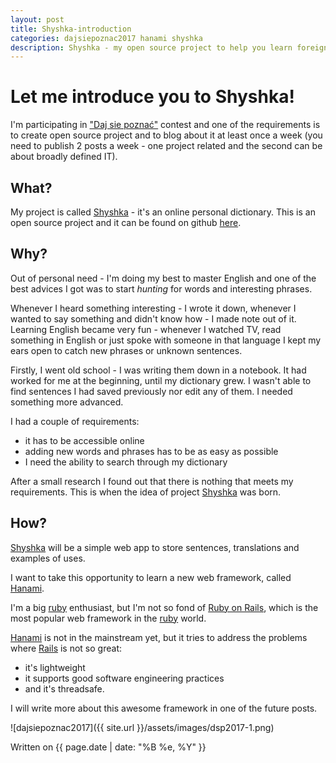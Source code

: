 ```yaml
---
layout: post
title: Shyshka-introduction
categories: dajsiepoznac2017 hanami shyshka
description: Shyshka - my open source project to help you learn foreign languages
---
```


# Let me introduce you to Shyshka! #

I'm participating in ["Daj sie poznać"](http://devstyle.pl/daj-sie-poznac/) contest and one of the requirements is to create open source project and to blog about it at least once a week (you need to publish 2 posts a week - one project related and the second can be about broadly defined IT).

## What? ##

My project is called [Shyshka](https://github.com/detfis/shyshka) - it's an online personal dictionary. This is an open source project and it can be found on github [here](https://github.com/detfis/shyshka).

## Why? ##

Out of personal need - I'm doing my best to master English and one of the best advices I got was to start _hunting_ for words and interesting phrases. 

Whenever I heard something interesting - I wrote it down, whenever I wanted to say something and didn't know how - I made note out of it.
Learning English became very fun - whenever I watched TV, read something in English or just spoke with someone in that language I kept my ears open to catch new phrases or unknown sentences. 

Firstly, I went old school - I was writing them down in a notebook. It  had worked for me at the beginning, until my dictionary grew. I wasn't able to find sentences I had saved previously nor edit any of them. I needed something more advanced. 

I had a couple of requirements:
* it has to be accessible online
* adding new words and phrases has to be as easy as possible
* I need the ability to search through my dictionary

After a small research I found out that there is nothing that meets my requirements. This is when the idea of project [Shyshka](https://github.com/detfis/shyshka) was born. 

## How? ##

[Shyshka](https://github.com/detfis/shyshka) will be a simple web app to store sentences, translations and examples of uses. 

I want to take this opportunity to learn a new web framework, called [Hanami](http://hanamirb.org/). 

I'm a big [ruby](https://www.ruby-lang.org/) enthusiast, but I'm not so fond of [Ruby on Rails](http://rubyonrails.org/), which is the most popular web framework in the [ruby](https://www.ruby-lang.org/) world. 

[Hanami](http://hanamirb.org/) is not in the mainstream yet, but it tries to address the problems where [Rails](http://rubyonrails.org/) is not so great:
* it's lightweight
* it supports good software engineering practices 
* and it's threadsafe. 

I will write more about this awesome framework in one of the future posts.

![dajsiepoznac2017]({{ site.url }}/assets/images/dsp2017-1.png)

Written on {{ page.date | date: "%B %e, %Y" }}
